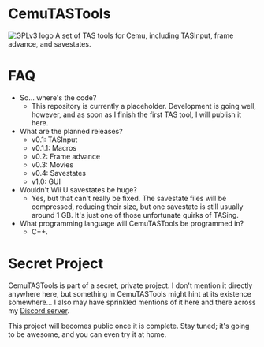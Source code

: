 # CemuTASTools
![GPLv3 logo]
A set of TAS tools for Cemu, including TASInput, frame advance, and savestates.


# FAQ
- So... where's the code?
  - This repository is currently a placeholder. Development is going well, however, and as soon as I finish the first TAS tool, I will publish it here.
- What are the planned releases?
  - v0.1: TASInput
  - v0.1.1: Macros
  - v0.2: Frame advance
  - v0.3: Movies
  - v0.4: Savestates
  - v1.0: GUI
- Wouldn't Wii U savestates be huge?
  - Yes, but that can't really be fixed. The savestate files will be compressed, reducing their size, but one savestate is still usually around 1 GB. It's just one of those unfortunate quirks of TASing.
- What programming language will CemuTASTools be programmed in?
  - C++.
 
# Secret Project
CemuTASTools is part of a secret, private project. I don't mention it directly anywhere here, but something in CemuTASTools might hint at its existence somewhere... I also may have sprinkled mentions of it here and there across my [Discord server].

This project will becomes public once it is complete. Stay tuned; it's going to be awesome, and you can even try it at home.

[GPLv3 logo]: https://www.gnu.org/graphics/gplv3-127x51.png
[Discord server]: https://discord.gg/wJGnueZ
